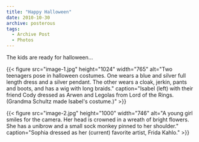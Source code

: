 ```yaml
---
title: "Happy Halloween"
date: 2010-10-30
archive: posterous
tags: 
  - Archive Post
  - Photos
---
```


The kids are ready for halloween…

{{< figure 
	src="image-1.jpg" 
	height="1024" 
	width="765" 
	alt="Two teenagers pose in halloween costumes. One wears a blue and silver full length dress and a silver pendant. The other wears a cloak, jerkin, pants and boots, and has a wig with long braids." 
	caption="Isabel (left) with their friend Cody dressed as Arwen and Legolas from Lord of the Rings. (Grandma Schultz made Isabel's costume.)" >}}
	
{{< figure 
	src="image-2.jpg" 
	height="1000" 
	width="746" 
	alt="A young girl smiles for the camera. Her head is crowned in a wreath of bright flowers. She has a unibrow and a small sock monkey pinned to her shoulder." 
	caption="Sophia dressed as her (current) favorite artist, Frida Kahlo." >}}
